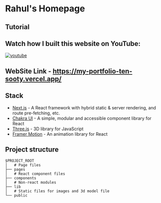 # Rahul's Homepage


## Tutorial
## Watch how I built this website on YouTube:

[![youtube](https://user-images.githubusercontent.com/83027100/190384275-cb34087e-4a12-4d59-90c3-cc149dc8b31e.jpg)](https://youtu.be/L1tU3l1lYJ8)

## WebSite Link - https://my-portfolio-ten-sooty.vercel.app/




## Stack

- [Next.js](https://nextjs.org/) - A React framework with hybrid static & server rendering, and route pre-fetching, etc.
- [Chakra UI](https://chakra-ui.com/) - A simple, modular and accessible component library for React
- [Three.js](https://threejs.org/) - 3D library for JavaScript
- [Framer Motion](https://www.framer.com/motion/) - An animation library for React

## Project structure

```
$PROJECT_ROOT
│   # Page files
├── pages
│   # React component files
├── components
│   # Non-react modules
├── lib
│   # Static files for images and 3d model file
└── public
```




